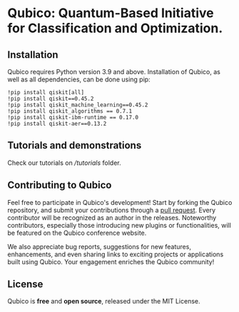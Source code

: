 # Qubico: Quantum-Based Initiative for Classification and Optimization.

## Installation

Qubico requires Python version 3.9 and above. Installation of Qubico, as well as all
dependencies, can be done using pip:

```console
!pip install qiskit[all] 
!pip install qiskit==0.45.2
!pip install qiskit_machine_learning==0.45.2 
!pip install qiskit_algorithms == 0.7.1
!pip install qiskit-ibm-runtime == 0.17.0
!pip install qiskit-aer==0.13.2
```

## Tutorials and demonstrations

Check our tutorials on */tutorials* folder.

## Contributing to Qubico

Feel free to participate in Qubico's development! Start by forking the Qubico repository, and submit your contributions through a [pull request](https://help.github.com/articles/about-pull-requests/). Every contributor will be recognized as an author in the releases. Noteworthy contributors, especially those introducing new plugins or functionalities, will be featured on the Qubico conference website.

We also appreciate bug reports, suggestions for new features, enhancements, and even sharing links to exciting projects or applications built using Qubico. Your engagement enriches the Qubico community!


## License

Qubico is **free** and **open source**, released under the MIT License.
